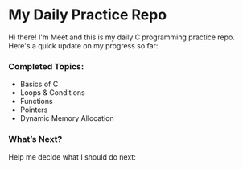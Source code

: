 # My Daily Practice Repo

Hi there! I'm Meet and this is my daily C programming practice repo.  
Here's a quick update on my progress so far:

### Completed Topics:
- Basics of C
- Loops & Conditions
- Functions
- Pointers
- Dynamic Memory Allocation

### What’s Next?
Help me decide what I should do next:
